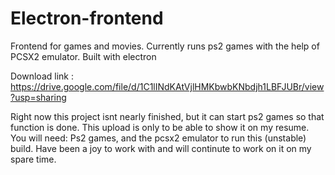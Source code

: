 # Electron-frontend
Frontend for games and movies. Currently runs ps2 games with the help of PCSX2 emulator. Built with electron

Download link : https://drive.google.com/file/d/1C1lINdKAtVjlHMKbwbKNbdjh1LBFJUBr/view?usp=sharing

Right now this project isnt nearly finished, but it can start ps2 games so that function is done. This upload is only to be able to show it on my resume. You will need: Ps2 games, and the pcsx2 emulator to run this (unstable) build. Have been a joy to work with and will continute to work on it on my spare time.
